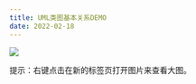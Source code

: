 ```yaml
---
title: UML类图基本关系DEMO
date: 2022-02-18
---
```


![](https://peierlong-blog.oss-cn-hongkong.aliyuncs.com/uPic/UML类图学习.png)

提示：右键点击在新的标签页打开图片来查看大图。
